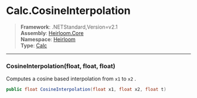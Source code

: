 # Calc.CosineInterpolation

> **Framework**: .NETStandard,Version=v2.1  
> **Assembly**: [Heirloom.Core][0]  
> **Namespace**: [Heirloom][0]  
> **Type**: [Calc][1]

--------------------------------------------------------------------------------

### CosineInterpolation(float, float, float)

Computes a cosine based interpolation from `x1` to `x2` .

```cs
public float CosineInterpolation(float x1, float x2, float t)
```

[0]: ../Heirloom.Core.md
[1]: Heirloom.Calc.md
